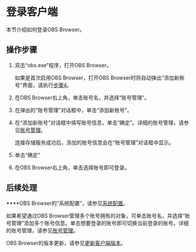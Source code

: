 # 登录客户端<a name="zh-cn_topic_0045829058"></a>

本节介绍如何登录OBS Browser。

## 操作步骤<a name="s5a6ece8b86774cd9b9d44e5fbd73ac20"></a>

1.  双击“obs.exe”程序，打开OBS Browser。

    如果是首次启用OBS Browser，打开OBS Browser时将自动弹出“添加新账号”界面，请执行[步骤4](#la21069b7560440988545dddf9fbaa915)。

2.  在OBS Browser右上角，单击账号名，并选择“账号管理”。
3.  在弹出的“账号管理”对话框中，单击“添加新账号”。
4.  <a name="la21069b7560440988545dddf9fbaa915"></a>在“添加新账号”对话框中填写账号信息，单击“确定”。详细的账号管理，请参见[账号管理](账号管理.md)。

    连接存储服务成功后，添加的账号信息会在“账号管理”对话框中显示。

5.  单击“确定”
6.  在OBS Browser右上角，单击选择账号即可登录。

## 后续处理<a name="section161317593812"></a>

****OBS Browser的“系统配置”，请参见[系统配置](系统配置.md)。

如果希望通过OBS Browser管理多个账号拥有的对象，可单击账号名，并选择“账号管理”添加多个账号信息。单击想要登录的账号即可切换当前登录的账号。详细的账号管理，请参见[账号管理](账号管理.md)。

OBS Browser的版本更新，请参见[更新客户端版本](更新客户端版本.md)。

